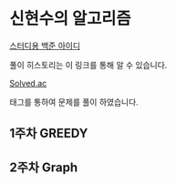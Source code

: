 # 신현수의 알고리즘
[스터디용 백준 아이디](https://solved.ac/profile/scato2)

풀이 히스토리는 이 링크를 통해 알 수 있습니다.

[Solved.ac](https://solved.ac/problems/tags) 

태그를 통하여 문제를 풀이 하였습니다.

## 1주차 GREEDY

## 2주차 Graph
